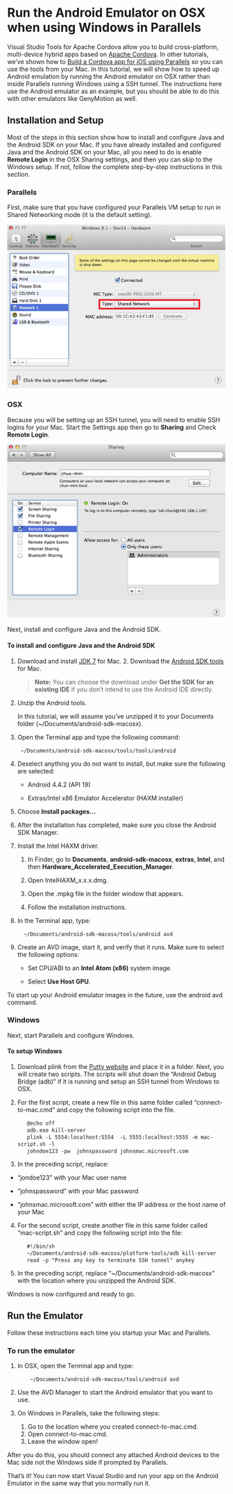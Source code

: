 <properties
   pageTitle="Run the Android Emulator on OSX when using Windows in Parallels | Cordova"
   description="description"
   services="na"
   documentationCenter=""
   authors="Mikejo5000"
   tags=""/>
<tags
   ms.service="na"
   ms.devlang="javascript"
   ms.topic="article"
   ms.tgt_pltfrm="mobile-multiple"
   ms.workload="na"
   ms.date="09/10/2015"
   ms.author="mikejo"/>

# Run the Android Emulator on OSX when using Windows in Parallels

Visual Studio Tools for Apache Cordova allow you to build cross-platform, multi-device hybrid apps based on [Apache Cordova](http://cordova.apache.org/). In other tutorials, we’ve shown how to [Build a Cordova app for iOS using Parallels](./getting-started/build_ios_parallels.md) so you can use the tools from your Mac. In this tutorial, we will show how to speed up Android emulation by running the Android emulator on OSX rather than inside Parallels running Windows using a SSH tunnel. The instructions here use the Android emulator as an example, but you should be able to do this with other emulators like GenyMotion as well.

## Installation and Setup

Most of the steps in this section show how to install and configure Java and the Android SDK on your Mac. If you have already installed and configured Java and the Android SDK on your Mac, all you need to do is enable **Remote Login** in the OSX Sharing settings, and then you can skip to the Windows setup. If not, follow the complete step-by-step instructions in this section.

### Parallels

First, make sure that you have configured your Parallels VM setup to run in Shared Networking mode (it is the default setting).

![Verify your Shared Network configuration](media/run-android-emulator-on-osx-using-parallels/IC781055.png)

### OSX

Because you will be setting up an SSH tunnel, you will need to enable SSH logins for your Mac. Start the Settings app then go to **Sharing** and Check **Remote Login**.

![Enable SSH logins on your Mac](media/run-android-emulator-on-osx-using-parallels/IC781056.png)

Next, install and configure Java and the Android SDK.

#### To install and configure Java and the Android SDK

1. Download and install [JDK 7](http://www.oracle.com/technetwork/java/javase/downloads/java-se-jdk-7-download-432154.html) for Mac. 2. Download the [Android SDK tools](http://developer.android.com/sdk/index.html) for Mac.

   >**Note:**
   You can choose the download under **Get the SDK for an existing IDE** if you don’t intend to use the Android IDE directly.

2. Unzip the Android tools.

   In this tutorial, we will assume you’ve unzipped it to your Documents folder (~/Documents/android-sdk-macosx).


3. Open the Terminal app and type the following command:

        ~/Documents/android-sdk-macosx/tools/tools/android

4. Deselect anything you do not want to install, but make sure the following are selected:

   * Android 4.4.2 (API 19)

   * Extras/Intel x86 Emulator Accelerator (HAXM installer)

5. Choose **Install packages…**

6. After the installation has completed, make sure you close the Android SDK Manager.

7. Install the Intel HAXM driver.

   1. In Finder, go to **Documents**, **android-sdk-macosx**, **extras**, **Intel**, and then **Hardware_Accelerated_Execution_Manager**.

   2. Open IntelHAXM_x.x.x.dmg.

   3. Open the .mpkg file in the folder window that appears.

   4. Follow the installation instructions.


8. In the Terminal app, type:

         ~/Documents/android-sdk-macosx/tools/android avd

9. Create an AVD image, start it, and verify that it runs. Make sure to select the following options:

   * Set CPU/ABI to an **Intel Atom (x86)** system image.

   * Select **Use Host GPU**.

To start up your Android emulator images in the future, use the android avd command.

### Windows

Next, start Parallels and configure Windows.

#### To setup Windows

1. Download plink from the [Putty website](http://www.chiark.greenend.org.uk/~sgtatham/putty/download.html) and place it in a folder. Next, you will create two scripts. The scripts will shut down the “Android Debug Bridge (adb)” if it is running and setup an SSH tunnel from Windows to OSX.

2. For the first script, create a new file in this same folder called “connect-to-mac.cmd” and copy the following script into the file.

          @echo off
          adb.exe kill-server
          plink -L 5554:localhost:5554  -L 5555:localhost:5555 -m mac-script.sh -l
          johndoe123 -pw  johnspassword johnsmac.microsoft.com

3. In the preceding script, replace:

  * “jondoe123” with your Mac user name

  * “johnspassword” with your Mac password

  * “johnsmac.microsoft.com” with either the IP address or the host name of your Mac

4. For the second script, create another file in this same folder called “mac-script.sh” and copy the following script into the file:

          #!/bin/sh
          ~/Documents/android-sdk-macosx/platform-tools/adb kill-server
          read -p "Press any key to terminate SSH tunnel" anykey

5. In the preceding script, replace “~/Documents/android-sdk-macosx” with the location where you unzipped the Android SDK.

Windows is now configured and ready to go.

## Run the Emulator

Follow these instructions each time you startup your Mac and Parallels.

### To run the emulator

1. In OSX, open the Terminal app and type:

           ~/Documents/android-sdk-macosx/tools/android avd

2. Use the AVD Manager to start the Android emulator that you want to use.

3. On Windows in Parallels, take the following steps:

   1. Go to the location where you created connect-to-mac.cmd.
   2. Open connect-to-mac.cmd.
   3. Leave the window open!

After you do this, you should connect any attached Android devices to the Mac side not the Windows side if prompted by Parallels.

That’s it! You can now start Visual Studio and run your app on the Android Emulator in the same way that you normally run it.
